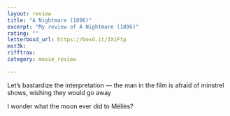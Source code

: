 ```yaml
---
layout: review
title: "A Nightmare (1896)"
excerpt: "My review of A Nightmare (1896)"
rating: ""
letterboxd_url: https://boxd.it/3XiFtp
mst3k: 
rifftrax: 
category: movie_review

---
```


Let’s bastardize the interpretation — the man in the film is afraid of minstrel shows, wishing they would go away

I wonder what the moon ever did to Méliès?